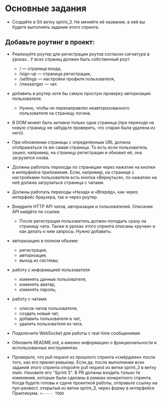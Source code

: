 # Основные задания

- Создайте в Git ветку sprint_3. Не меняйте её название, в ней вы будете выполнять задания этого
  спринта.

## Добавьте роутинг в проект:

- Реализуйте роутер для регистрации роутов согласно сигнатуре в уроках.. У всех страниц должен быть
  собственный роут:

  - / — страница входа,
  - /sign-up — страница регистрации,
  - /settings — настройки профиля пользователя,
  - /messenger — чат.

- добавить в роутер хотя бы самую простую проверку авторизации пользователя.

  - Нужно, чтобы он перенаправлял неавторизованного пользователя на страницу логина.

- В DOM может быть активна только одна страница (при переходе на новую страницу не забудьте
  проверить, что старая была удалена из него).

- При обновлении страницы с определённым URL должна отображаться та же самая страница. То есть если
  пользователь зашел, например, на страницу регистрации и обновил её, она загрузится снова.

- Должны работать переходы по страницам через нажатие на кнопки в интерфейсе приложения. Если,
  например, на странице с настройками пользователя есть кнопка «Вернуться», по нажатию на неё должна
  загрузиться страница с чатами.

- Должны работать переходы «Назад» и «Вперёд», как через интерфейс браузера, так и через роутер.

- Внедрите HTTP API чатов, авторизации и пользователей. Описание API найдёте по ссылке.

  - После регистрации пользователь должен попадать сразу на страницу чата. Также в уроках этого
    спринта описаны «ручки» и как делать к ним запросы. Нужно добавить:

- авторизацию в полном объеме:

  - регистрация,
  - авторизация,
  - выход из системы;

- работу с информацией пользователя

  - изменять данные пользователя,
  - изменять аватар,
  - изменять пароль;

- работу с чатами

  - список чатов пользователя,
  - создать новый чат,
  - добавить пользователя в чат,
  - удалить пользователя из чата.

- Подключите WebSocket для работы с real-time сообщениями.

- Обновите README.md, а именно информацию о функциональности и использованных инструментах.

- Проверьте, что pull request из прошлого спринта «смёрджен» после того, как его принял ревьюер.
  Если да, после выполнения всех заданий этого спринта откройте pull request из ветки sprint_3 в
  ветку main. Назовите его "Sprint 3". В PR должны входить только те изменения, которые были сделаны
  в рамках конкретного спринта. Когда будете готовы к сдаче проектной работы, отправьте ссылку на
  пул-реквест, открытый из ветки sprint_3, через форму в интерфейсе Практикума. `<----- TODO`
